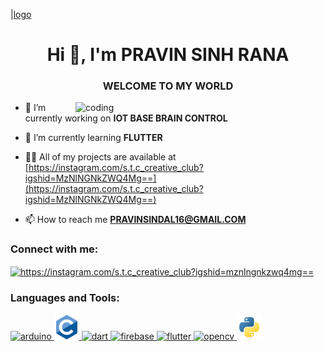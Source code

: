
|[logo](https://github.com/pravin1016/pravin1016/blob/main/20230716_163240.png)

<h1 align="center">Hi 👋, I'm PRAVIN SINH RANA</h1>
<h3 align="center">WELCOME TO MY WORLD</h3>

<img align="right" alt="coding" width="400" src="https://www.bing.com/th/id/OGC.f3b7d71cb676749b7c61050a41827c95?pid=1.7&rurl=https%3a%2f%2fwww.livewireindia.com%2fblog%2fwp-content%2fuploads%2f2019%2f06%2fElegantMaleCero-size_restricted.gif&ehk=27%2fnKyLtb0vMxowpjz8XBfRQm4dTKk0B6Uq0yL1c70c%3d">

- 🔭 I’m currently working on **IOT BASE BRAIN CONTROL**

- 🌱 I’m currently learning **FLUTTER**

- 👨‍💻 All of my projects are available at [https://instagram.com/s.t.c_creative_club?igshid=MzNlNGNkZWQ4Mg==](https://instagram.com/s.t.c_creative_club?igshid=MzNlNGNkZWQ4Mg==)

- 📫 How to reach me **PRAVINSINDAL16@GMAIL.COM**

<h3 align="left">Connect with me:</h3>
<p align="left">
<a href="https://instagram.com/https://instagram.com/s.t.c_creative_club?igshid=mznlngnkzwq4mg==" target="blank"><img align="center" src="https://raw.githubusercontent.com/rahuldkjain/github-profile-readme-generator/master/src/images/icons/Social/instagram.svg" alt="https://instagram.com/s.t.c_creative_club?igshid=mznlngnkzwq4mg==" height="30" width="40" /></a>
</p>

<h3 align="left">Languages and Tools:</h3>
<p align="left"> <a href="https://www.arduino.cc/" target="_blank" rel="noreferrer"> <img src="https://cdn.worldvectorlogo.com/logos/arduino-1.svg" alt="arduino" width="40" height="40"/> </a> <a href="https://www.cprogramming.com/" target="_blank" rel="noreferrer"> <img src="https://raw.githubusercontent.com/devicons/devicon/master/icons/c/c-original.svg" alt="c" width="40" height="40"/> </a> <a href="https://dart.dev" target="_blank" rel="noreferrer"> <img src="https://www.vectorlogo.zone/logos/dartlang/dartlang-icon.svg" alt="dart" width="40" height="40"/> </a> <a href="https://firebase.google.com/" target="_blank" rel="noreferrer"> <img src="https://www.vectorlogo.zone/logos/firebase/firebase-icon.svg" alt="firebase" width="40" height="40"/> </a> <a href="https://flutter.dev" target="_blank" rel="noreferrer"> <img src="https://www.vectorlogo.zone/logos/flutterio/flutterio-icon.svg" alt="flutter" width="40" height="40"/> </a> <a href="https://opencv.org/" target="_blank" rel="noreferrer"> <img src="https://www.vectorlogo.zone/logos/opencv/opencv-icon.svg" alt="opencv" width="40" height="40"/> </a> <a href="https://www.python.org" target="_blank" rel="noreferrer"> <img src="https://raw.githubusercontent.com/devicons/devicon/master/icons/python/python-original.svg" alt="python" width="40" height="40"/> </a> </p>

